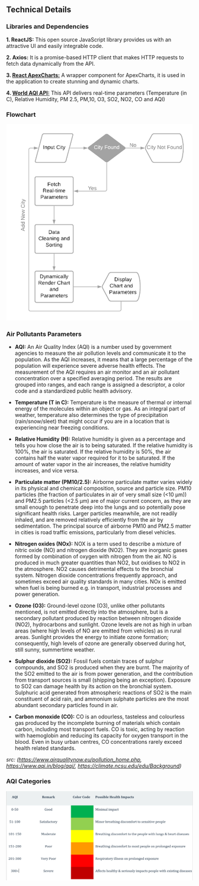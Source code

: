 ## Technical Details

### Libraries and Dependencies
**1. ReactJS:** This open source JavaScript library provides us with an attractive UI and easily integrable code.

**2. Axios:** It is a promise-based HTTP client that makes HTTP requests to fetch data dynamically from the API.

**3. [React ApexCharts:](https://apexcharts.com/docs/react-charts/)** A wrapper component for ApexCharts, it is used in the application to create stunning and dynamic charts. 

**4. [World AQI API:](https://aqicn.org/api/)** This API delivers real-time parameters (Temperature (in C), Relative Humidity, PM 2.5, PM,10, O3, SO2, NO2, CO and AQI)


### Flowchart


![Flowchart](https://github.com/sonica799/AQI-Dashboard/blob/main/images/Dashboard%20Flowchart.png)


### Air Pollutants Parameters

* **AQI:**
An Air Quality Index (AQI) is a number used by government agencies to measure the air pollution levels and communicate it to the population. As the AQI increases, it means that a large percentage of the population will experience severe adverse health effects. The measurement of the AQI requires an air monitor and an air pollutant concentration over a specified averaging period. The results are grouped into ranges, and each range is assigned a descriptor, a color code and a standardized public health advisory.

* **Temperature (T in C):**
Temperature is the measure of thermal or internal energy of the molecules within an object or gas. As an integral part of weather, temperature also determines the type of precipitation (rain/snow/sleet) that might occur if you are in a location that is experiencing near freezing conditions.

* **Relative Humidity (H):**
Relative humidity is given as a percentage and tells you how close the air is to being saturated. If the relative humidity is 100%, the air is saturated. If the relative humidity is 50%, the air contains half the water vapor required for it to be saturated. If the amount of water vapor in the air increases, the relative humidity increases, and vice versa. 

* **Particulate matter (PM10/2.5):**
Airborne particulate matter varies widely in its physical and chemical composition, source and particle size. PM10 particles (the fraction of particulates in air of very small size (<10 µm)) and PM2.5 particles (<2.5 µm) are of major current concern, as they are small enough to penetrate deep into the lungs and so potentially pose significant health risks. Larger particles meanwhile, are not readily inhaled, and are removed relatively efficiently from the air by sedimentation. The principal source of airborne PM10 and PM2.5 matter in  cities is road traffic emissions, particularly from diesel vehicles.

* **Nitrogen oxides (NOx):**
NOX is a term used to describe a mixture of nitric oxide (NO) and nitrogen dioxide (NO2). They are inorganic gases formed by combination of oxygen with nitrogen from the air. NO is produced in much greater quantities than NO2, but oxidises to NO2 in the atmosphere. NO2 causes detrimental effects to the bronchial system. Nitrogen dioxide concentrations frequently approach, and sometimes exceed air quality standards in many cities. NOx is emitted when fuel is being burned e.g. in transport, industrial processes and power generation.

* **Ozone (O3):**
Ground-level ozone (O3), unlike other pollutants mentioned, is not emitted directly into the atmosphere, but is a secondary pollutant produced by reaction between nitrogen dioxide (NO2), hydrocarbons and sunlight. Ozone levels are not as high in urban areas (where high levels of NO are emitted from vehicles) as in rural areas. Sunlight provides the energy to initiate ozone formation; consequently, high levels of ozone are generally observed during hot, still sunny, summertime weather.

* **Sulphur dioxide (SO2):**
Fossil fuels contain traces of sulphur compounds, and SO2 is produced when they are burnt. The majority of the SO2 emitted to the air is from power generation, and the contribution from transport sources is small (shipping being an exception). Exposure to SO2 can damage health by its action on the bronchial system. Sulphuric acid generated from atmospheric reactions of SO2 is the main constituent of acid rain, and ammonium sulphate particles are the most abundant secondary particles found in air.


* **Carbon monoxide (CO):**
CO is an odourless, tasteless and colourless gas produced by the incomplete burning of materials which contain carbon, including most transport fuels. CO is toxic, acting by reaction with haemoglobin and reducing its capacity for oxygen transport in the blood. Even in busy urban centres, CO concentrations rarely exceed health related standards.

_src: (https://www.airqualitynow.eu/pollution_home.php, https://www.aqi.in/blog/aqi/, https://climate.ncsu.edu/edu/Background)_


### AQI Categories

![AQI Chart](https://github.com/sonica799/AQI-Dashboard/blob/main/images/AQI%20Chart.png)


